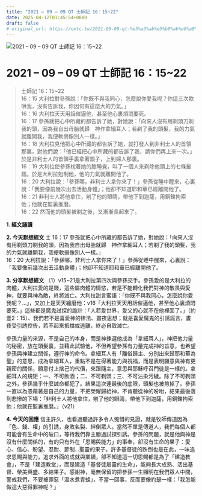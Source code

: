 ```yaml
---
title: "2021 – 09 – 09 QT 士師記 16：15~22"
date: 2025-04-12T01:45:54+0800
draft: false
# original_url: https://cmtc.tw/2021-09-09-qt-%e5%a3%ab%e5%b8%ab%e8%a8%98-16%ef%bc%9a1522
---
```


![2021 – 09 – 09 QT 士師記 16：15\~22](/images/qt.jpg   "2021 – 09 – 09 QT 士師記 16：15\~22")

# 2021 – 09 – 09 QT 士師記 16：15\~22

> 士師記 16：15\~22  
> 16：15 大利拉對參孫說：「你既不與我同心，怎麼說你愛我呢？你這三次欺哄我，沒有告訴我，你因何有這麼大的力氣。」  
> 16：16 大利拉天天用話催逼他，甚至他心裏煩悶要死。  
> 16：17 參孫就把心中所藏的都告訴了她，對她說：「向來人沒有用剃頭刀剃我的頭，因為我自出母胎就歸　神作拿細耳人；若剃了我的頭髮，我的力氣就離開我，我便軟弱像別人一樣。」  
> 16：18 大利拉見他把心中所藏的都告訴了她，就打發人到非利士人的首領那裏，對他們說：「他已經把心中所藏的都告訴了我，請你們再上來一次。」於是非利士人的首領手裏拿著銀子，上到婦人那裏。  
> 16：19 大利拉使參孫枕著她的膝睡覺，叫了一個人來剃除他頭上的七條髮綹。於是大利拉剋制他，他的力氣就離開他了。  
> 16：20 大利拉說：「參孫哪，非利士人拿你來了！」參孫從睡中醒來，心裏說：「我要像前幾次出去活動身體」；他卻不知道耶和華已經離開他了。  
> 16：21 非利士人將他拿住，剜了他的眼睛，帶他下到迦薩，用銅鍊拘索他；他就在監裏推磨。  
> 16：22 然而他的頭髮被剃之後，又漸漸長起來了。

**1. 經文誦讀**

**2.  今天默想經文**
士 16：17 參孫就把心中所藏的都告訴了她，對她說：「向來人沒有用剃頭刀剃我的頭，因為我自出母胎就歸　神作拿細耳人；若剃了我的頭髮，我的力氣就離開我，我便軟弱像別人一樣。」  
16：20 大利拉說：「參孫哪，非利士人拿你來了！」參孫從睡中醒來，心裏說：「我要像前幾次出去活動身體」；他卻不知道耶和華已經離開他了。

**3. 分享默想經文**
（1）v15\~21是大利拉第四次與參孫交手。參孫愛的是大利拉的肉體，大利拉愛的是錢，這些屬肉體的情慾，若是不能轉化我們對神的敬畏與愛神，就要與神為敵，終將滅亡。大利拉甜言蜜語：「你既不與我同心，怎麼說你愛我呢？…」，又加上是天天纏磨他：v16「大利拉天天用話催逼他，甚至他心裏煩悶要死。」這些都是魔鬼試探的詭計：「人若愛世界，愛父的心就不在他裡面了。」（約壹2：15）、我們若不是喜愛神的律法、晝夜思想；就是喜愛魔鬼的引誘謊言，晝夜受引誘控告，若不起來抵擋或逃離，終必自取滅亡。

參孫力量的來源，不是自己的本身，而是神揀選他成為「拿細耳人」，神把他力量的秘密，放在頭髮裏，並藉此試驗他，不但希望參孫有力量完成神的旨意，也希望參孫與神建立關係，遵行神的命令。拿細耳人有「離俗歸主、分別出來歸耶和華為聖」的意思，成為拿細耳人，重點不是在得著能力與祝福，而是表明願意與神有更親密的關係，願意付上捨己的代價，來跟隨主，意思與耶穌呼召門徒是一樣的。拿細耳人的規矩：一、不可飲酒；二、不可剃頭；三、不可沾染污穢。除了不可剃頭之外，參孫幾乎什麼誡命都犯了。結果這次連最後的底限，頭髮也被剪掉了。參孫一直以為憑藉著是自己的力量，不把榮耀歸給神，不肯聽從神的吩咐，結果最後落到悲慘的下場：「非利士人將他拿住，剜了他的眼睛，帶他下到迦薩，用銅鍊拘索他；他就在監裏推磨。」（v21）

**4. 今天的回應**
信主許久，也看過聽過許多令人惋惜的見證，就是牧師傳道因為「色、錢、權」的引誘，身敗名裂、絆倒眾人。當然不單是傳道人，我們每個人都可能會有生命中的破口，等待我們靠主勝過試探引誘。參孫的問題，就是他與神是沒有什麼關係的，有的只有外在「恩賜與能力」的事奉，卻沒有生命的果子：愛心、信心、盼望、忍耐、節制…聖靈的果子。許多基督徒的跌倒也是在此，一味追求恩賜與能力，追求外面的成就與業績，卻不知道這一切恩賜都是為了「建造教會」，不是「建造教堂」，而是建造「基督徒屬靈的生命」，能夠長大成熟、活出基督、榮美興盛、多結果子。感謝神，毫無保留的把參孫一生顯明在我們眾人中間，警戒我們，不要被罪惡「溫水煮青蛙」，不當一回事，反而要像約瑟一樣：「我怎能做這大惡得罪神呢？」
